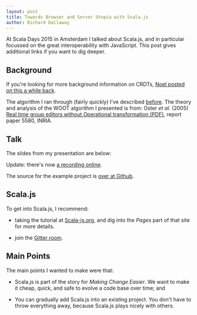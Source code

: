 ```yaml
---
layout: post
title: Towards Browser and Server Utopia with Scala.js
author: Richard Dallaway
---
```


At Scala Days 2015 in Amsterdam I talked about Scala.js, and in particular focussed on the great interoperability with JavaScript. This post gives additional links if you want to dig deeper.

[over at Github]: https://github.com/d6y/wootjs
[paper]: http://www.loria.fr/%7Eoster/pmwiki/pub/papers/OsterRR05a.pdf
[noel]: /blog/posts/2013/12/20/crdts-for-fun-and-eventual-profit.html
[before]: /blog/posts/2014/01/06/crdt.html
[scalajs]: http://www.scala-js.org/

<!-- break -->

## Background

If you're looking for more background information on CRDTs, [Noel posted on this a while back][noel].

The algorithm I ran through (fairly quickly) I've described [before].  The theory and analysis of the WOOT algorithm I presented is from: Oster _et al._ (2005) [Real time group editors without Operational transformation (PDF)][paper], report paper 5580, INRIA.

## Talk

The slides from my presentation are below:

<script async class="speakerdeck-embed" data-id="fcc82d3416b84588937cba16a0ccce1f" data-ratio="1.33333333333333" src="//speakerdeck.com/assets/embed.js"></script>

Update: there's now [a recording online](https://www.parleys.com/tutorial/towards-browser-server-utopia-scala-js-example-using-crdts).

The source for the example project is [over at Github].

## Scala.js

To get into Scala.js, I recommend:

- taking the tutorial at [Scala-js.org][scalajs], and dig into the _Pages_ part of that site for more details.

- join the [Gitter room](https://gitter.im/scala-js/scala-js).

## Main Points

The main points I wanted to make were that:

- Scala.js is part of the story for _Making Change Easier_.  We want to make it cheap, quick, and safe to evolve a code base over time; and

- You can gradually add Scala.js into an existing project. You don't have to throw everything away, because Scala.js plays nicely with others.


